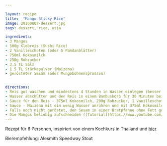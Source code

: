```yaml
---

layout: recipe
title:  "Mango Sticky Rice"
image: 20200808-dessert.jpg
tags: dessert, rice, asia

ingredients:
- 3 Mangos
- 500g Klebreis (Sushi Rice)
- 2 Vanilleschoten (oder 5 Pandanblätter)
- 750ml Kokosmilch
- 250g Rohzucker
- 3.5 TL Salz
- 1.5 TL Stärkepulver (Maizena)
- gerösteter Sesam (oder Mungobohnensprossen)

 
directions:
- Reis gut waschen und mindestens 4 Stunden in Wasser einlegen (besser über Nacht). 
- Wasser abschütten und den Reis in einem Bambuskorb für 30 Minuten bei voller Hitze dämpfen bis er weich ist. Da ich keinen Bambuskorb hatte, habe ich den Reis in ein Küchentuch eingewickelt und mithilfe eines Gemüsesiebs gedämpft. Achtung - es sollte immer genügend Wasser in der Pfanne sein! Nach 20 Minuten kann der Reisklumpen noch gewendet werden, so dass er von beiden Seiten gleichmässig gedämpft wird.
- Sauce für den Reis - 375ml Kokosmilch, 200g Rohzucker, 1 Vanilleschote und 2.5TL Salz in einer Pfanne aufkochen. Vom Herd nehmen und mit dem fertig gedämpften, noch heissen Reis vermengen. Das ganze Stehen lassen (darf abkühlen und kann bis hier gut im Voraus vorbereitet werden).
- Sauce - Maizena mit ein wenig Wasser anrühren und mit 375ml Kokosmilch, 1 Vanilleschote und 1TL Salz in eine Pfanne geben. Das ganze bei gutem Rühren aufkochen und warten bis es eindickt. Anschliessend die 50g Rohzucker einrühren und vom Herd nehmen. 
- Falls noch nicht geröstet, den Sesam in einer Bratpfanne ohne Fett goldbraun rösten.
- Die Mangos beliebig aufschneiden ([Tutorial](https://www.youtube.com/watch?v=yE0NGXZ_HBs)) und auf einem Teller mit dem Sticky Rice anrichten und mit der Sauce und dem Sesam garnieren.
---
```


Rezept für 6 Personen, inspiriert von einem Kochkurs in Thailand und [hier](https://asiastreetfood.com/rezepte/suesse-mango-mit-klebreis/)

Bierempfehlung: Alesmith Speedway Stout
